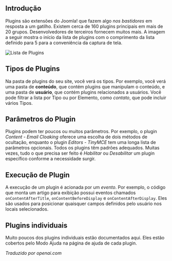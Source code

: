 <!-- Filename: jdocmanual?manual=user&heading=plugins&filename=about-plugins.md / Display title: Sobre Plugins -->

## Introdução

Plugins são extensões do Joomla! que fazem algo *nos bastidores* em resposta a um gatilho. Existem cerca de 160 plugins principais em mais de 20 grupos. Desenvolvedores de terceiros fornecem muitos mais. A imagem a seguir mostra o início da lista de plugins com o comprimento da lista definido para 5 para a conveniência da captura de tela.

![Lista de Plugins](../../../en/images/plugins/plugins-list.png)

## Tipos de Plugins

Na pasta de plugins do seu site, você verá os tipos. Por exemplo, você verá uma pasta de **conteúdo**, que contém plugins que manipulam o conteúdo, e uma pasta de **usuário**, que contém plugins relacionados a usuários. Você pode filtrar a lista por Tipo ou por Elemento, como *contato*, que pode incluir vários Tipos.

## Parâmetros do Plugin

Plugins podem ter poucos ou muitos parâmetros. Por exemplo, o plugin *Content - Email Cloaking* oferece uma escolha de dois métodos de ocultação, enquanto o plugin *Editors - TinyMCE* tem uma longa lista de parâmetros opcionais. Todos os plugins têm padrões adequados. Muitas vezes, tudo o que precisa ser feito é *Habilitar* ou *Desabilitar* um plugin específico conforme a necessidade surgir.

## Execução de Plugin

A execução de um plugin é acionada por um *evento*. Por exemplo, o código que monta um artigo para exibição possui eventos chamados `onContentAfterTitle`, `onContentBeforeDisplay` e `onContentAfterDisplay`. Eles são usados para posicionar quaisquer campos definidos pelo usuário nos locais selecionados.

## Plugins individuais

Muito poucos dos plugins individuais estão documentados aqui. Eles estão cobertos pelo Modo Ajuda na página de ajuda de cada plugin.  

*Traduzido por openai.com*

